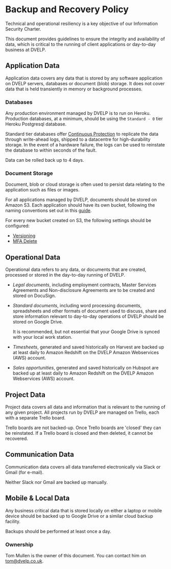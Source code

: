 # Backup and Recovery Policy

Technical and operational resiliency is a key objective of our Information
Security Charter.

This document provides guidelines to ensure the integrity and availability of
data, which is critical to the running of client applications or day-to-day
business at DVELP.


## Application Data

Application data covers any data that is stored by any software application on
DVELP servers, databases or document (blob) storage. It does not cover data
that is held transiently in memory or background processes.


### Databases

Any production environment managed by DVELP is to run on Heroku. Production
databases, at a minimum, should be using the `Standard - 0` tier Heroku
Postgresql database.

Standard tier databases offer [Continuous Protection](https://devcenter.heroku.com/articles/heroku-postgres-data-safety-and-continuous-protection) to replicate the data through write-ahead logs, shipped to a datacentre for high-durability storage. In the event of a hardware failure, the logs can be used to reinstate the database to within seconds of the fault.

Data can be rolled back up to 4 days.


### Document Storage

Document, blob or cloud storage is often used to persist data relating to the
application such as files or images.

For all applications managed by DVELP, documents should be stored on Amazon S3.
Each application should have its own bucket, following the naming conventions
set out in this [guide](/guides/environments).

For every new bucket created on S3, the following settings should be configured:

* [Versioning](https://docs.aws.amazon.com/AmazonS3/latest/dev/Versioning.html)
* [MFA Delete](https://docs.aws.amazon.com/AmazonS3/latest/dev/Versioning.html#MultiFactorAuthenticationDelete)


## Operational Data

Operational data refers to any data, or documents that are created,
processed or stored in the day-to-day running of DVELP.

* *Legal documents*, including employment contracts, Master Services Agreements
  and Non-disclosure Agreements are to be created and stored on DocuSign.

* *Standard documents*, including word processing documents, spreadsheets and
  other formats of document used to discuss, share and store information
  relevant to day-to-day operations of DVELP should be stored on Google Drive.

  It is recommended, but not essential that your Google Drive is synced with
  your local work station.

* *Timesheets*, generated and saved historically on Harvest are backed up at
  least daily to Amazon Redshift on the DVELP Amazon Webservices (AWS) account.

* *Sales opportunities*, generated and saved historically on Hubspot are backed
  up at least daily to Amazon Redshift on the DVELP Amazon Webservices (AWS)
  account.


## Project Data

Project data covers all data and information that is relevant to the running of
any given project. All projects run by DVELP are managed on Trello, each with a
separate Trello board.

Trello boards are not backed-up. Once Trello boards are 'closed' they can be
reinstated. If a Trello board is closed and then deleted, it cannot be
recovered.


## Communication Data

Communication data covers all data transferred electronically via Slack or
Gmail (for e-mail).

Neither Slack nor Gmail are backed up manually.


## Mobile & Local Data

Any business critical data that is stored locally on either a laptop or
mobile device should be backed up to Google Drive or a similar cloud backup
facility.

Backups should be performed at least once a day.

### Ownership

Tom Mullen is the owner of this document. You can contact him on
<tom@dvelp.co.uk>.
